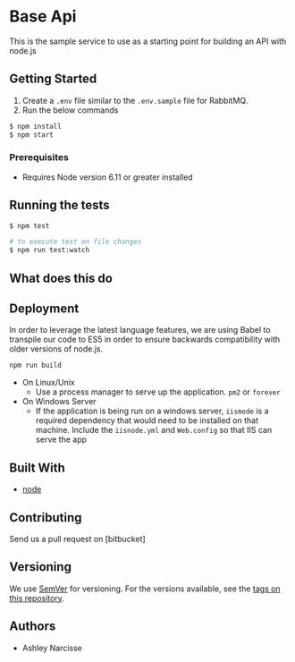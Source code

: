# Base Api

This is the sample service to use as a starting point for building an API with node.js

## Getting Started
1. Create a `.env` file similar to the `.env.sample` file for RabbitMQ.
2. Run the below commands
```sh
$ npm install
$ npm start
```
### Prerequisites
- Requires Node version 6.11 or greater installed

## Running the tests

```sh
$ npm test

# to execute test on file changes
$ npm run test:watch
```

## What does this do



## Deployment
In order to leverage the latest language features, we are using Babel to transpile our code to ES5 in order to ensure backwards compatibility with older versions of node.js.

```sh
npm run build
```
* On Linux/Unix
  * Use a process manager to serve up the application. `pm2` or `forever`
* On Windows Server
  * If the application is being run on a windows server, `iismode` is a required dependency that would need to be installed on that machine. Include the `iisnode.yml` and `Web.config` so that IIS can serve the app



## Built With
* [node](https://nodejs.org/en/)

## Contributing
Send us a pull request on [bitbucket]

## Versioning
We use [SemVer](guide/how-tos/versioning.md) for versioning. For the versions available, see the [tags on this repository](https://github.com/your/project/tags).

## Authors
* Ashley Narcisse
